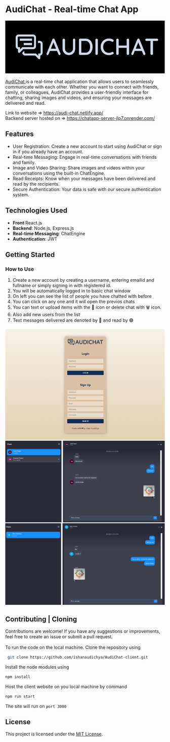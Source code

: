 # AudiChat - Real-time Chat App

![ 2Preview](/example/4.png)
<br>


<a href="https://audi-chat.netlify.app/">AudiChat </a>is a real-time chat application that allows users to seamlessly communicate with each other. Whether you want to connect with friends, family, or colleagues, AudiChat provides a user-friendly interface for chatting, sharing images and videos, and ensuring your messages are delivered and read.

Link to website => https://audi-chat.netlify.app/ <br>
Backend server hosted on => https://chatapp-server-jlp7.onrender.com/

## Features

- User Registration: Create a new account to start using AudiChat or sign in if you already have an account.
- Real-time Messaging: Engage in real-time conversations with friends and family.
- Image and Video Sharing: Share images and videos within your conversations using the built-in ChatEngine.
- Read Receipts: Know when your messages have been delivered and read by the recipients.
- Secure Authentication: Your data is safe with our secure authentication system.

## Technologies Used

- **Front**:React.js
- **Backend**: Node.js, Express.js
- **Real-time Messaging**: ChatEngine
- **Authentication**: JWT 

## Getting Started



### How to Use
1. Create a new account by creating a username, entering emailid and fullname or simply signing in with registered id.
2. You will be automatically logged in to basic chat window
3. On left you can see the list of people you have chatted with before
4. You can click on any one and it will open the previos chats
5. You can text or upload items with the 📎 icon or delete chat with 🗑️ icon.
6. Also add new users from the list
7. Text messages delivered are denoted by 🔵 and read by 🟣


![AudiChat Preview](/example/1.png)
![ 1Preview](/example/2.png)
![ 2Preview](/example/3.png)


## Contributing | Cloning

Contributions are welcome! If you have any suggestions or improvements, feel free to create an issue or submit a pull request.
<br>
<br>
To run the code on the local machine. Clone the repository using
  ```bash
   git clone https://github.com/ishanaudichya/AudiChat-client.git
   ```

Install the node modules using 
```bash
npm install 
```
Host the client website on you local machine by command
```bash
npm run start
```

The site will run on ```port 3000```

## License

This project is licensed under the [MIT License](/).